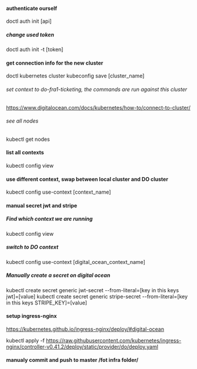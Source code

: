 #### authenticate ourself

doctl auth init [api]
##### change used token
doctl auth init -t [token]
#### get connection info for the new cluster

doctl kubernetes cluster kubeconfig save [cluster_name]

###### set context to do-fra1-ticketing, the commands are run against this cluster

https://www.digitalocean.com/docs/kubernetes/how-to/connect-to-cluster/

###### see all nodes

kubectl get nodes

#### list all contexts

kubectl config view

#### use different context, swap between local cluster and DO cluster

kubectl config use-context [context_name]

#### manual secret jwt and stripe

##### Find which context we are running

kubectl config view

##### switch to DO context

kubectl config use-context [digital_ocean_context_name]

##### Manually create a secret on digital ocean

kubectl create secret generic jwt-secret --from-literal=[key in this keys jwt]=[value]
kubectl create secret generic stripe-secret --from-literal=[key in this keys STRIPE_KEY]=[value]

#### setup ingress-nginx
https://kubernetes.github.io/ingress-nginx/deploy/#digital-ocean

kubectl apply -f https://raw.githubusercontent.com/kubernetes/ingress-nginx/controller-v0.41.2/deploy/static/provider/do/deploy.yaml

#### manualy commit and push to master /fot infra folder/


